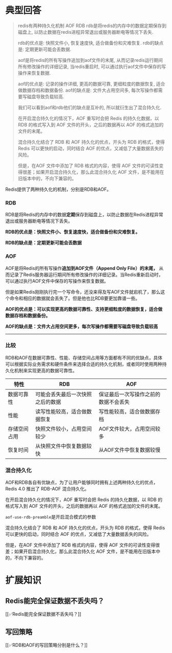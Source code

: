 # 典型回答

> redis有两种持久化机制
> 	AOF
> 	RDB
> rdb是将redis的内存中的数据定期保存到磁盘上, 以防止数据在redis进程异常退出或服务器断电等情况下丢失.
> 
> rdb的优点是: 快照文件小, 恢复速度快, 适合做备份和灾难恢复.
> rdb的缺点是: 定期更新可能会丢数据.
> 
> aof是将redis的所有写操作追加到aof文件的末尾, 从而记录redis运行期间所有修改操作的详细记录, 当redis重启时, 可以通过执行aof文件中保存的写操作来恢复数据.
> 
> aof的优点是: 记录的操作详细, 更高的数据可靠, 更细粒度的数据恢复, 适合做数据存档和数据备份.
> aof的缺点是: 文件大占用空间多, 每次写操作都需要写磁盘导致负载较高.
> 
> 
> 我们可以看到aof和rdb他们的缺点是互补的, 所以就衍生出了混合持久化.
> 
> 在开启混合持久化的情况下，AOF 重写时会把 Redis 的持久化数据，以 RDB 的格式写入到 AOF 文件的开头，之后的数据再以 AOF 的格式追加的文件的末尾。
> 
> 混合持久化结合了 RDB 和 AOF 持久化的优点，开头为 RDB 的格式，使得 Redis 可以更快的启动，同时结合 AOF 的优点，又减低了大量数据丢失的风险。
> 
> 但是，在AOF 文件中添加了 RDB 格式的内容，使得 AOF 文件的可读性变得很差；如果开启混合持久化，那么此混合持久化 AOF 文件，是不能用在旧版本中的，不向下兼容的。

Redis提供了两种持久化的机制，分别是RDB和AOF。

### RDB
RDB是将Redis的内存中的数据**定期**保存到磁盘上，以防止数据在Redis进程异常退出或服务器断电等情况下丢失。



**RDB的优点是：快照文件小、恢复速度快，适合做备份和灾难恢复。**

**RDB的缺点是：定期更新可能会丢数据**



### AOF


AOF是将Redis的所有写操作**追加到AOF文件（Append Only File）的末尾，** 从而记录了Redis服务器运行期间所有修改操作的详细记录。当Redis重新启动时，可以通过执行AOF文件中保存的写操作来恢复数据。



但是如果Redis刚刚执行完一个写命令，还没来得及写AOF文件就宕机了，那么这个命令和相应的数据就会丢失了。但是他也比RDB要更加靠谱一些。



**AOF的优点是：可以实现更高的数据可靠性、支持更细粒度的数据恢复，适合做数据存档和数据备份。**

**AOF的缺点是：文件大占用空间更多，每次写操作都需要写磁盘导致负载较高**

****

### 比较


RDB和AOF在数据可靠性、性能、存储空间占用等方面都有不同的优缺点，具体可以根据实际业务需求和硬件条件来选择合适的持久化机制，或者同时使用两种持久化机制来实现更高的数据可靠性。



| **特性** | **RDB** | **AOF** |
| --- | --- | --- |
| 数据可靠性 | 可能会丢失最后一次快照之后的数据 | 保证最后一次写操作之前的数据不会丢失 |
| 性能 | 读写性能较高，适合做数据恢复 | 写性能较高，适合做数据存档 |
| 存储空间占用 | 快照文件较小，占用空间较少 | AOF文件较大，占用空间较多 |
| 恢复时间 | 从快照文件中恢复数据较快 | 从AOF文件中恢复数据较慢 |




### 混合持久化


AOF和RDB各自有优缺点，为了让用户能够同时拥有上述两种持久化的优点， Redis 4.0 推出了 RDB-AOF 混合持久化。



在开启混合持久化的情况下，AOF 重写时会把 Redis 的持久化数据，以 RDB 的格式写入到 AOF 文件的开头，之后的数据再以 AOF 的格式追加的文件的末尾。



`aof-use-rdb-preamble`是开启混合模式的参数



混合持久化结合了 RDB 和 AOF 持久化的优点，开头为 RDB 的格式，使得 Redis 可以更快的启动，同时结合 AOF 的优点，又减低了大量数据丢失的风险。



但是，在AOF 文件中添加了 RDB 格式的内容，使得 AOF 文件的可读性变得很差；如果开启混合持久化，那么此混合持久化 AOF 文件，是不能用在旧版本中的，不向下兼容的。



# 扩展知识


## Redis能完全保证数据不丢失吗？


[[✅Redis能完全保证数据不丢失吗？]]



## 写回策略


[[✅RDB和AOF的写回策略分别是什么？]]



